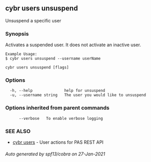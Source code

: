 ## cybr users unsuspend

Unsuspend a specific user

### Synopsis

Activates a suspended user. It does not activate an inactive user.
	
	Example Usage:
	$ cybr users unsuspend --username userName

```
cybr users unsuspend [flags]
```

### Options

```
  -h, --help              help for unsuspend
  -u, --username string   The user you would like to unsuspend
```

### Options inherited from parent commands

```
      --verbose   To enable verbose logging
```

### SEE ALSO

* [cybr users](cybr_users.md)	 - User actions for PAS REST API

###### Auto generated by spf13/cobra on 27-Jan-2021
